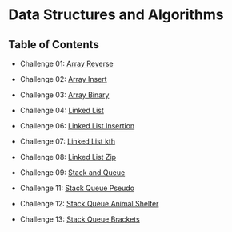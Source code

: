 # Data Structures and Algorithms

## Table of Contents

* Challenge 01: [Array Reverse](python/docs/array_reverse/README.md)

* Challenge 02: [Array Insert](python/docs/array_insert_shift/README.md)

* Challenge 03: [Array Binary](python/docs/array_binary_search/README.md)

* Challenge 04: [Linked List](python/docs/linked_list/README.md)

* Challenge 06: [Linked List Insertion](python/docs/linked_list_insertions/README.md)

* Challenge 07: [Linked List kth](python/docs/linked_list_kth/README.md)

* Challenge 08: [Linked List Zip](python/docs/linked_list_zip/README.md)

* Challenge 09: [Stack and Queue](python/docs/stack_and_queue/README.md)

* Challenge 11: [Stack Queue Pseudo](python/docs/stack_queue_pseudo/README.md)

* Challenge 12: [Stack Queue Animal Shelter](python/docs/stack_queue_animal_shelter/README.md)

* Challenge 13: [Stack Queue Brackets](python/docs/stack_queue_brackets/README.md)
